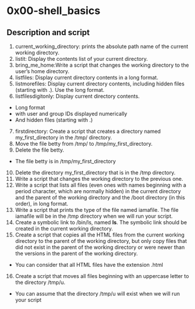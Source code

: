 # 0x00-shell_basics

## Description and script
1. current_working_directory: prints the absolute path name of the current working directory.
2. listit: Display the contents list of your current directory.
3. bring_me_home:Write a script that changes the working directory to the user’s home directory.
4. listfiles: Display current directory contents in a long format.
5. listmorefiles: Display current directory contents, including hidden files (starting with .). Use the long format.
6. listfilesdigitonly: Display current directory contents.
* Long format
* with user and group IDs displayed numerically
* And hidden files (starting with .)
7. firstdirectory: Create a script that creates a directory named my_first_directory in the /tmp/ directory.
8. Move the file betty from /tmp/ to /tmp/my_first_directory.
9. Delete the file betty.
* The file betty is in /tmp/my_first_directory
10. Delete the directory my_first_directory that is in the /tmp directory.
11. Write a script that changes the working directory to the previous one.
12. Write a script that lists all files (even ones with names beginning with a period character, which are normally hidden) in the current directory and the parent of the working directory and the /boot directory (in this order), in long format.
13. Write a script that prints the type of the file named iamafile. The file iamafile will be in the /tmp directory when we will run your script.
14. Create a symbolic link to /bin/ls, named __ls__. The symbolic link should be created in the current working directory.
15. Create a script that copies all the HTML files from the current working directory to the parent of the working directory, but only copy files that did not exist in the parent of the working directory or were newer than the versions in the parent of the working directory.
* You can consider that all HTML files have the extension .html
16. Create a script that moves all files beginning with an uppercase letter to the directory /tmp/u.
* You can assume that the directory /tmp/u will exist when we will run your script
